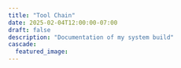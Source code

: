 ```yaml
---
title: "Tool Chain"
date: 2025-02-04T12:00:00-07:00
draft: false
description: "Documentation of my system build"
cascade:
  featured_image:
---
```

